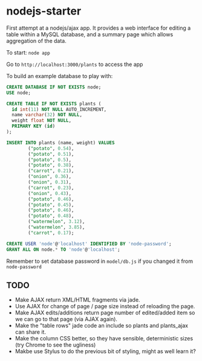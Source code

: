 nodejs-starter
==============

First attempt at a nodejs/ajax app.  It provides a web interface for editing a table within a MySQL database, and a summary page which allows aggregation of the data.


To start: `node app`


Go to `http://localhost:3000/plants` to access the app


To build an example database to play with:

```sql
CREATE DATABASE IF NOT EXISTS node;
USE node;

CREATE TABLE IF NOT EXISTS plants (
  id int(11) NOT NULL AUTO_INCREMENT,
  name varchar(32) NOT NULL,
  weight float NOT NULL,
  PRIMARY KEY (id)
);

INSERT INTO plants (name, weight) VALUES
        ("potato", 0.54),
        ("potato", 0.51),
        ("potato", 0.5),
        ("potato", 0.38),
        ("carrot", 0.21),
        ("onion", 0.36),
        ("onion", 0.31),
        ("carrot", 0.23),
        ("onion", 0.43),
        ("potato", 0.46),
        ("potato", 0.45),
        ("potato", 0.46),
        ("potato", 0.48),
        ("watermelon", 3.12),
        ("watermelon", 3.85),
        ("carrot", 0.17);

CREATE USER 'node'@'localhost' IDENTIFIED BY 'node-password';
GRANT ALL ON node.* TO 'node'@'localhost';
```

Remember to set database password in `model/db.js` if you changed it from `node-password`


TODO
----
 - Make AJAX return XML/HTML fragments via jade.
 - Use AJAX for change of page / page size instead of reloading the page.
 - Make AJAX edits/additions return page number of edited/added item so we can go to that page (via AJAX again).
 - Make the "table rows" jade code an include so plants and plants_ajax can share it.
 - Make the column CSS better, so they have sensible, deterministic sizes (try Chrome to see the ugliness)
 - Makbe use Stylus to do the previous bit of styling, might as well learn it?
